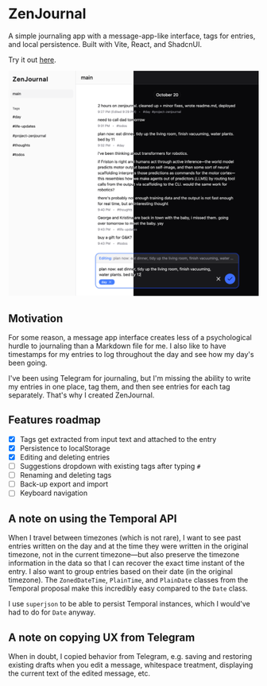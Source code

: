 # ZenJournal

A simple journaling app with a message-app-like interface, tags for entries, and local persistence. Built with Vite, React, and ShadcnUI.

Try it out [here](https://zenjournal-app.netlify.app).

![](./zenjournal.png)

## Motivation

For some reason, a message app interface creates less of a psychological hurdle to journaling than a Markdown file for me. I also like to have timestamps for my entries to log throughout the day and see how my day's been going.

I've been using Telegram for journaling, but I'm missing the ability to write my entries in one place, tag them, and then see entries for each tag separately. That's why I created ZenJournal.

## Features roadmap

- [x] Tags get extracted from input text and attached to the entry
- [x] Persistence to localStorage
- [x] Editing and deleting entries
- [ ] Suggestions dropdown with existing tags after typing `#`
- [ ] Renaming and deleting tags
- [ ] Back-up export and import
- [ ] Keyboard navigation

## A note on using the Temporal API

When I travel between timezones (which is not rare), I want to see past entries written on the day and at the time they were written in the original timezone, not in the current timezone—but also preserve the timezone information in the data so that I can recover the exact time instant of the entry. I also want to group entries based on their date (in the original timezone). The `ZonedDateTime`, `PlainTime`, and `PlainDate` classes from the Temporal proposal make this incredibly easy compared to the `Date` class.

I use `superjson` to be able to persist Temporal instances, which I would've had to do for `Date` anyway.

## A note on copying UX from Telegram

When in doubt, I copied behavior from Telegram, e.g. saving and restoring existing drafts when you edit a message, whitespace treatment, displaying the current text of the edited message, etc.
